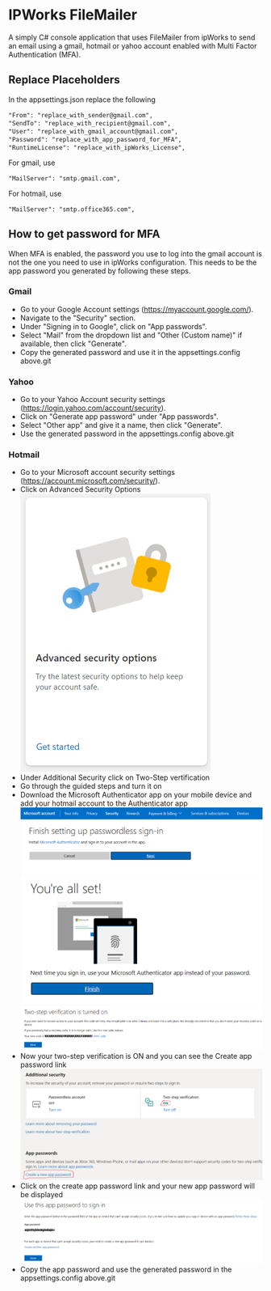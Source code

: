 ﻿# IPWorks FileMailer 

A simply C# console application that uses FileMailer from ipWorks to send an email using a gmail, hotmail or yahoo account enabled with Multi Factor Authentication (MFA). 

## Replace Placeholders

In the appsettings.json replace the following 

    "From": "replace_with_sender@gmail.com",
    "SendTo": "replace_with_recipient@gmail.com",
    "User": "replace_with_gmail_account@gmail.com",
    "Password": "replace_with_app_password_for_MFA",
    "RuntimeLicense": "replace_with_ipWorks_License",

For gmail, use     

    "MailServer": "smtp.gmail.com",

For hotmail, use 

    "MailServer": "smtp.office365.com",
 
## How to get password for MFA 

When MFA is enabled, the password you use to log into the gmail account is not the one you need to use in ipWorks configuration. This needs to be the app password you generated by following these steps. 

### Gmail

- Go to your Google Account settings (https://myaccount.google.com/).
- Navigate to the "Security" section.
- Under "Signing in to Google", click on "App passwords".
- Select "Mail" from the dropdown list and "Other (Custom name)" if available, then click "Generate".
- Copy the generated password and use it in the appsettings.config above.git 

### Yahoo 

- Go to your Yahoo Account security settings (https://login.yahoo.com/account/security).
- Click on "Generate app password" under "App passwords".
- Select "Other app" and give it a name, then click "Generate".
- Use the generated password in the appsettings.config above.git 

### Hotmail

- Go to your Microsoft account security settings (https://account.microsoft.com/security/).
- Click on Advanced Security Options  
![Alt text](./images/hotmail-step0.png)
- Under Additional Security click on Two-Step vertification 
- Go through the guided steps and turn it on 
- Download the Microsoft Authenticator app on your mobile device and add your hotmail account to the Authenticator app  
![Alt text](./images/hotmail-step1.png)
![Alt text](./images/hotmail-step2.png)
![Alt text](./images/hotmail-step3.png)
- Now your two-step verification is ON and you can see the Create app password link  
![Alt text](./images/hotmail-step4.png)
- Click on the create app password link and your new app password will be displayed  
![Alt text](./images/hotmail-step5.png)
- Copy the app password and use the generated password in the appsettings.config above.git 
